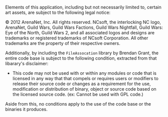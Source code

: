 Elements of this application, including but not necessarily limited to, certain art assets, are subject to the following legal notice:

&copy; 2012 ArenaNet, Inc. All rights reserved. NCsoft, the interlocking NC logo, ArenaNet, Guild Wars, Guild Wars Factions, Guild Wars Nightfall, Guild Wars: Eye of the North, Guild Wars 2, and all associated logos and designs are trademarks or registered trademarks of NCsoft Corporation. All other trademarks are the property of their respective owners.

Additionally, by including the `FileAssocation` library by Brendan Grant, the entire code base is subject to the following condition, extracted from that libarary's disclaimer:

* This code may not be used with or within any modules or code that is licensed in any way that that compels or requires users or modifiers to release their source code or changes as a requirement for the use, modification or distribution of binary, object or source code based on the licensed source code. (ex: Cannot be used with GPL code.)

Aside from this, no conditions apply to the use of the code base or the binaries it produces.